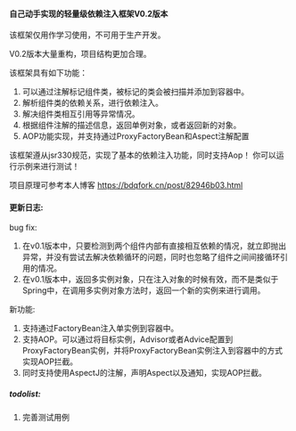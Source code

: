 #### 自己动手实现的轻量级依赖注入框架V0.2版本
该框架仅用作学习使用，不可用于生产开发。

V0.2版本大量重构，项目结构更加合理。

该框架具有如下功能：
1. 可以通过注解标记组件类，被标记的类会被扫描并添加到容器中。
2. 解析组件类的依赖关系，进行依赖注入。
3. 解决组件类相互引用等异常情况。
4. 根据组件注解的描述信息，返回单例对象，或者返回新的对象。
5. AOP功能实现，并支持通过ProxyFactoryBean和Aspect注解配置

该框架遵从jsr330规范，实现了基本的依赖注入功能，同时支持Aop！
你可以运行示例来进行测试！

项目原理可参考本人博客 https://bdqfork.cn/post/82946b03.html

#### 更新日志:

bug fix: 
1. 在v0.1版本中，只要检测到两个组件内部有直接相互依赖的情况，就立即抛出异常，并没有尝试去解决依赖循环的问题，同时也忽略了组件之间间接循环引用的情况。
2. 在v0.1版本中，返回多实例对象，只在注入对象的时候有效，而不是类似于Spring中，在调用多实例对象方法时，返回一个新的实例来进行调用。

新功能:
1. 支持通过FactoryBean注入单实例到容器中。
2. 支持AOP。可以通过将目标实例，Advisor或者Advice配置到ProxyFactoryBean实例，并将ProxyFactoryBean实例注入到容器中的方式实现AOP拦截。
3. 同时支持使用AspectJ的注解，声明Aspect以及通知，实现AOP拦截。

##### todolist:
1. 完善测试用例


